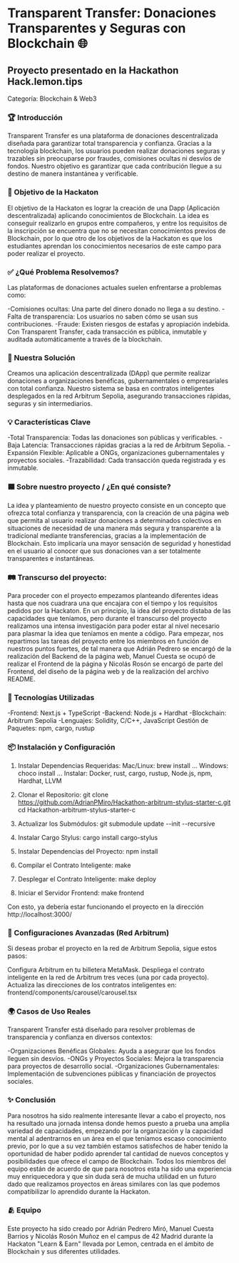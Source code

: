 Transparent Transfer: Donaciones Transparentes y Seguras con Blockchain 🌐
======================================================

Proyecto presentado en la Hackathon Hack.lemon.tips
----------------------------------------------------

Categoría: Blockchain & Web3

### 🏆 Introducción

Transparent Transfer es una plataforma de donaciones descentralizada diseñada para garantizar total transparencia y confianza. Gracias a la tecnología blockchain, los usuarios pueden realizar donaciones seguras y trazables sin preocuparse por fraudes, comisiones ocultas ni desvíos de fondos. Nuestro objetivo es garantizar que cada contribución llegue a su destino de manera instantánea y verificable.

### 🎯 Objetivo de la Hackaton


El objetivo de la Hackaton es lograr la creación de una Dapp (Aplicación descentralizada) aplicando conocimientos de Blockchain. La idea es conseguir realizarlo en grupos entre compañeros, y entre los requisitos de la inscripción se encuentra que no se necesitan conocimientos previos de Blockchain, por lo que otro de los objetivos de la Hackaton es que los estudiantes aprendan los conocimientos necesarios de este campo para poder realizar el proyecto.

### ✅ ¿Qué Problema Resolvemos?


Las plataformas de donaciones actuales suelen enfrentarse a problemas como:

-Comisiones ocultas: Una parte del dinero donado no llega a su destino.
-Falta de transparencia: Los usuarios no saben cómo se usan sus contribuciones.
-Fraude: Existen riesgos de estafas y apropiación indebida.
Con Transparent Transfer, cada transacción es pública, inmutable y auditada automáticamente a través de la blockchain.

### 🚀 Nuestra Solución


Creamos una aplicación descentralizada (DApp) que permite realizar donaciones a organizaciones benéficas, gubernamentales o empresariales con total confianza. Nuestro sistema se basa en contratos inteligentes desplegados en la red Arbitrum Sepolia, asegurando transacciones rápidas, seguras y sin intermediarios.

### 💡 Características Clave


-Total Transparencia: Todas las donaciones son públicas y verificables.
-Baja Latencia: Transacciones rápidas gracias a la red de Arbitrum Sepolia.
-Expansión Flexible: Aplicable a ONGs, organizaciones gubernamentales y proyectos sociales.
-Trazabilidad: Cada transacción queda registrada y es inmutable.

### 🟦 Sobre nuestro proyecto / ¿En qué consiste?


La idea y planteamiento de nuestro proyecto consiste en un concepto que ofrezca total confianza y transparencia, con la creación de una página web que permita al usuario realizar donaciones a determinados colectivos en situaciones de necesidad de una manera más segura y transparente a la tradicional mediante transferencias, gracias a la implementación de Blockchain. Esto implicaría una mayor sensación de seguridad y honestidad en el usuario al conocer que sus donaciones van a ser totalmente transparentes e instantáneas.

### 🛤️ Transcurso del proyecto:


Para proceder con el proyecto empezamos planteando diferentes ideas hasta que nos cuadrara una que encajara con el tiempo y los requisitos pedidos por la Hackaton. En un principio, la idea del proyecto distaba de las capacidades que teníamos, pero durante el transcurso del proyecto realizamos una intensa investigación para poder estar al nivel necesario para plasmar la idea que teníamos en mente a código. Para empezar, nos repartimos las tareas del proyecto entre los miembros en función de nuestros puntos fuertes, de tal manera que Adrián Pedrero se encargó de la realización del Backend de la página web, Manuel Cuesta se ocupó de realizar el Frontend de la página y Nicolás Rosón se encargó de parte del Frontend, del diseño de la página web y de la realización del archivo README.

### 🔧 Tecnologías Utilizadas


-Frontend: Next.js + TypeScript
-Backend: Node.js + Hardhat
-Blockchain: Arbitrum Sepolia
-Lenguajes: Solidity, C/C++, JavaScript
Gestión de Paquetes: npm, cargo, rustup

### 📦 Instalación y Configuración


1. Instalar Dependencias Requeridas:
Mac/Linux: brew install ...
Windows: choco install ...
Instalar: Docker, rust, cargo, rustup, Node.js, npm, Hardhat, LLVM

2. Clonar el Repositorio:
git clone https://github.com/AdrianPMiro/Hackathon-arbitrum-stylus-starter-c.git
cd Hackathon-arbitrum-stylus-starter-c

3. Actualizar los Submódulos:
git submodule update --init --recursive

4. Instalar Cargo Stylus:
cargo install cargo-stylus

5. Instalar Dependencias del Proyecto:
npm install

6. Compilar el Contrato Inteligente:
make

7. Desplegar el Contrato Inteligente:
make deploy

8. Iniciar el Servidor Frontend:
make frontend

Con esto, ya debería estar funcionando el proyecto en la dirección http://localhost:3000/

### 🚀 Configuraciones Avanzadas (Red Arbitrum)


Si deseas probar el proyecto en la red de Arbitrum Sepolia, sigue estos pasos:

Configura Arbitrum en tu billetera MetaMask.
Despliega el contrato inteligente en la red de Arbitrum tres veces (una por cada proyecto).
Actualiza las direcciones de los contratos inteligentes en:
frontend/components/carousel/carousel.tsx

### 🌍 Casos de Uso Reales


Transparent Transfer está diseñado para resolver problemas de transparencia y confianza en diversos contextos:

-Organizaciones Benéficas Globales: Ayuda a asegurar que los fondos lleguen sin desvíos.
-ONGs y Proyectos Sociales: Mejora la transparencia para proyectos de desarrollo social.
-Organizaciones Gubernamentales: Implementación de subvenciones públicas y financiación de proyectos sociales.

### ✨ Conclusión


Para nosotros ha sido realmente interesante llevar a cabo el proyecto, nos ha resultado una jornada intensa donde hemos puesto a prueba una amplia variedad de capacidades, empezando por la organización y la capacidad mental al adentrarnos en un área en el que teníamos escaso conocimiento previo, por lo que a su vez también estamos satisfechos de haber tenido la oportunidad de haber podido aprender tal cantidad de nuevos conceptos y posibilidades que ofrece el campo de Blockchain. Todos los miembros del equipo están de acuerdo de que para nosotros esta ha sido una experiencia muy enriquecedora y que sin duda será de mucha utilidad en un futuro dado que realizamos proyectos en áreas similares con las que podemos compatibilizar lo aprendido durante la Hackaton.

### 🫂 Equipo

Este proyecto ha sido creado por Adrián Pedrero Miró, Manuel Cuesta Barrios y Nicolás Rosón Muñoz en el campus de 42 Madrid durante la Hackaton "Learn & Earn" llevada por Lemon, centrada en el ámbito de Blockchain y sus diferentes utilidades.